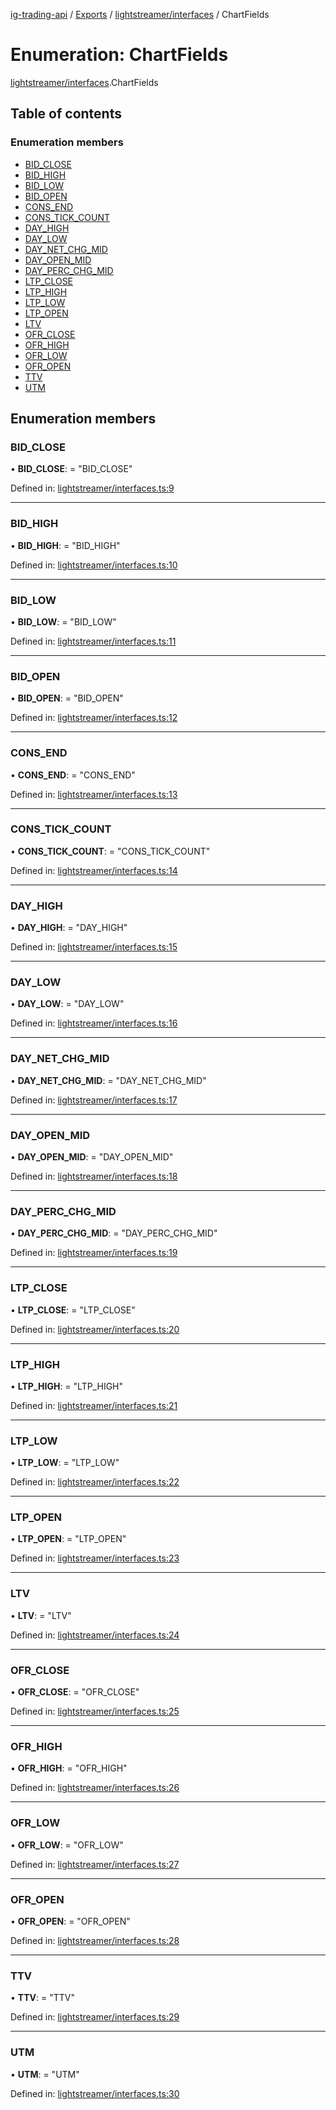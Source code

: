 [ig-trading-api](../README.md) / [Exports](../modules.md) / [lightstreamer/interfaces](../modules/lightstreamer_interfaces.md) / ChartFields

# Enumeration: ChartFields

[lightstreamer/interfaces](../modules/lightstreamer_interfaces.md).ChartFields

## Table of contents

### Enumeration members

- [BID_CLOSE](lightstreamer_interfaces.chartfields.md#bid_close)
- [BID_HIGH](lightstreamer_interfaces.chartfields.md#bid_high)
- [BID_LOW](lightstreamer_interfaces.chartfields.md#bid_low)
- [BID_OPEN](lightstreamer_interfaces.chartfields.md#bid_open)
- [CONS_END](lightstreamer_interfaces.chartfields.md#cons_end)
- [CONS_TICK_COUNT](lightstreamer_interfaces.chartfields.md#cons_tick_count)
- [DAY_HIGH](lightstreamer_interfaces.chartfields.md#day_high)
- [DAY_LOW](lightstreamer_interfaces.chartfields.md#day_low)
- [DAY_NET_CHG_MID](lightstreamer_interfaces.chartfields.md#day_net_chg_mid)
- [DAY_OPEN_MID](lightstreamer_interfaces.chartfields.md#day_open_mid)
- [DAY_PERC_CHG_MID](lightstreamer_interfaces.chartfields.md#day_perc_chg_mid)
- [LTP_CLOSE](lightstreamer_interfaces.chartfields.md#ltp_close)
- [LTP_HIGH](lightstreamer_interfaces.chartfields.md#ltp_high)
- [LTP_LOW](lightstreamer_interfaces.chartfields.md#ltp_low)
- [LTP_OPEN](lightstreamer_interfaces.chartfields.md#ltp_open)
- [LTV](lightstreamer_interfaces.chartfields.md#ltv)
- [OFR_CLOSE](lightstreamer_interfaces.chartfields.md#ofr_close)
- [OFR_HIGH](lightstreamer_interfaces.chartfields.md#ofr_high)
- [OFR_LOW](lightstreamer_interfaces.chartfields.md#ofr_low)
- [OFR_OPEN](lightstreamer_interfaces.chartfields.md#ofr_open)
- [TTV](lightstreamer_interfaces.chartfields.md#ttv)
- [UTM](lightstreamer_interfaces.chartfields.md#utm)

## Enumeration members

### BID_CLOSE

• **BID_CLOSE**: = "BID_CLOSE"

Defined in: [lightstreamer/interfaces.ts:9](https://github.com/bennycode/ig-trading-api/blob/a046dbb/src/lightstreamer/interfaces.ts#L9)

---

### BID_HIGH

• **BID_HIGH**: = "BID_HIGH"

Defined in: [lightstreamer/interfaces.ts:10](https://github.com/bennycode/ig-trading-api/blob/a046dbb/src/lightstreamer/interfaces.ts#L10)

---

### BID_LOW

• **BID_LOW**: = "BID_LOW"

Defined in: [lightstreamer/interfaces.ts:11](https://github.com/bennycode/ig-trading-api/blob/a046dbb/src/lightstreamer/interfaces.ts#L11)

---

### BID_OPEN

• **BID_OPEN**: = "BID_OPEN"

Defined in: [lightstreamer/interfaces.ts:12](https://github.com/bennycode/ig-trading-api/blob/a046dbb/src/lightstreamer/interfaces.ts#L12)

---

### CONS_END

• **CONS_END**: = "CONS_END"

Defined in: [lightstreamer/interfaces.ts:13](https://github.com/bennycode/ig-trading-api/blob/a046dbb/src/lightstreamer/interfaces.ts#L13)

---

### CONS_TICK_COUNT

• **CONS_TICK_COUNT**: = "CONS_TICK_COUNT"

Defined in: [lightstreamer/interfaces.ts:14](https://github.com/bennycode/ig-trading-api/blob/a046dbb/src/lightstreamer/interfaces.ts#L14)

---

### DAY_HIGH

• **DAY_HIGH**: = "DAY_HIGH"

Defined in: [lightstreamer/interfaces.ts:15](https://github.com/bennycode/ig-trading-api/blob/a046dbb/src/lightstreamer/interfaces.ts#L15)

---

### DAY_LOW

• **DAY_LOW**: = "DAY_LOW"

Defined in: [lightstreamer/interfaces.ts:16](https://github.com/bennycode/ig-trading-api/blob/a046dbb/src/lightstreamer/interfaces.ts#L16)

---

### DAY_NET_CHG_MID

• **DAY_NET_CHG_MID**: = "DAY_NET_CHG_MID"

Defined in: [lightstreamer/interfaces.ts:17](https://github.com/bennycode/ig-trading-api/blob/a046dbb/src/lightstreamer/interfaces.ts#L17)

---

### DAY_OPEN_MID

• **DAY_OPEN_MID**: = "DAY_OPEN_MID"

Defined in: [lightstreamer/interfaces.ts:18](https://github.com/bennycode/ig-trading-api/blob/a046dbb/src/lightstreamer/interfaces.ts#L18)

---

### DAY_PERC_CHG_MID

• **DAY_PERC_CHG_MID**: = "DAY_PERC_CHG_MID"

Defined in: [lightstreamer/interfaces.ts:19](https://github.com/bennycode/ig-trading-api/blob/a046dbb/src/lightstreamer/interfaces.ts#L19)

---

### LTP_CLOSE

• **LTP_CLOSE**: = "LTP_CLOSE"

Defined in: [lightstreamer/interfaces.ts:20](https://github.com/bennycode/ig-trading-api/blob/a046dbb/src/lightstreamer/interfaces.ts#L20)

---

### LTP_HIGH

• **LTP_HIGH**: = "LTP_HIGH"

Defined in: [lightstreamer/interfaces.ts:21](https://github.com/bennycode/ig-trading-api/blob/a046dbb/src/lightstreamer/interfaces.ts#L21)

---

### LTP_LOW

• **LTP_LOW**: = "LTP_LOW"

Defined in: [lightstreamer/interfaces.ts:22](https://github.com/bennycode/ig-trading-api/blob/a046dbb/src/lightstreamer/interfaces.ts#L22)

---

### LTP_OPEN

• **LTP_OPEN**: = "LTP_OPEN"

Defined in: [lightstreamer/interfaces.ts:23](https://github.com/bennycode/ig-trading-api/blob/a046dbb/src/lightstreamer/interfaces.ts#L23)

---

### LTV

• **LTV**: = "LTV"

Defined in: [lightstreamer/interfaces.ts:24](https://github.com/bennycode/ig-trading-api/blob/a046dbb/src/lightstreamer/interfaces.ts#L24)

---

### OFR_CLOSE

• **OFR_CLOSE**: = "OFR_CLOSE"

Defined in: [lightstreamer/interfaces.ts:25](https://github.com/bennycode/ig-trading-api/blob/a046dbb/src/lightstreamer/interfaces.ts#L25)

---

### OFR_HIGH

• **OFR_HIGH**: = "OFR_HIGH"

Defined in: [lightstreamer/interfaces.ts:26](https://github.com/bennycode/ig-trading-api/blob/a046dbb/src/lightstreamer/interfaces.ts#L26)

---

### OFR_LOW

• **OFR_LOW**: = "OFR_LOW"

Defined in: [lightstreamer/interfaces.ts:27](https://github.com/bennycode/ig-trading-api/blob/a046dbb/src/lightstreamer/interfaces.ts#L27)

---

### OFR_OPEN

• **OFR_OPEN**: = "OFR_OPEN"

Defined in: [lightstreamer/interfaces.ts:28](https://github.com/bennycode/ig-trading-api/blob/a046dbb/src/lightstreamer/interfaces.ts#L28)

---

### TTV

• **TTV**: = "TTV"

Defined in: [lightstreamer/interfaces.ts:29](https://github.com/bennycode/ig-trading-api/blob/a046dbb/src/lightstreamer/interfaces.ts#L29)

---

### UTM

• **UTM**: = "UTM"

Defined in: [lightstreamer/interfaces.ts:30](https://github.com/bennycode/ig-trading-api/blob/a046dbb/src/lightstreamer/interfaces.ts#L30)
